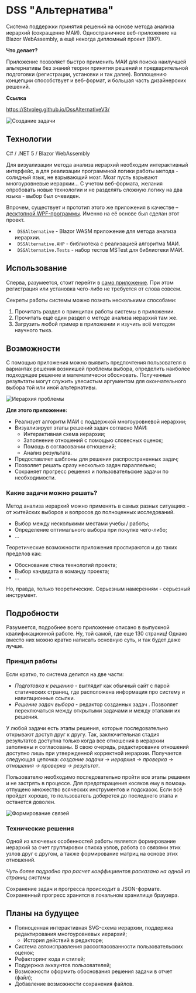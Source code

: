 # DSS "Альтернатива"
Система поддержки принятия решений на основе метода анализа иерархий (сокращенно МАИ). Одностраничное веб-приложение на Blazor WebAssembly, а ещё некогда дипломный проект (ВКР).

**Что делает?**

Приложение позволяет быстро применить МАИ для поиска наилучшей альтернативы без знаний теории принятия решений и предварительной подготовки (регистрации, установки и так далее).
Воплощению концепции способствует и веб-формат, и большая часть дизайнерских решений.

**Ссылка**

https://Stvoleg.github.io/DssAlternativeV3/

![Создание задачи](https://i.ibb.co/qB4ddc8/image.png)

## Технологии
C# / .NET 5 / Blazor WebAssembly

Для визуализации метода анализа иерархий необходим интерактивный интерфейс, а для реализации программной логики работы метода - солидный язык, не взрывающий мозг. Мозг пусть взрывают многоуровневые иерархии… 
С учетом веб-формата, желания опробовать новые технологии и не разделять сложную логику на два языка - выбор был очевиден.

Впрочем, существует и прототип этого же приложения в качестве – [десктопной WPF-программы](https://github.com/Alleaxx/DSS/tree/master/DSSView). Именно на её основе был сделан этот проект.

- ``` DSSAlternative``` - Blazor WASM приложение для метода анализа иерархии.
- ``` DSSAlternative.AHP``` - библиотека с реализацией алгоритма МАИ.
- ``` DSSAlternative.Tests``` - набор тестов MSTest для библиотеки МАИ.

## Использование

Сперва, разумеется, стоит перейти в [само приложение](https://alleaxxrmca.github.io/DssAlternativeV3/). При этом регистрация или установка чего-либо не требуется от слова совсем.

Секреты работы системы можно познать несколькими способами:
1. Прочитать раздел о принципах работы системы в приложении.
2. Прочитать ещё один раздел о методе анализа иерархий там же.
3. Загрузить любой пример в приложении и изучить всё методом научного тыка.

## Возможности
С помощью приложения можно выявить предпочтения пользователя в вариантах решения возникшей проблемы выбора, определить наиболее подходящее решение и математически обосновать. Полученные результаты могут служить увесистым аргументом для окончательного выбора той или иной альтернативы.

![Иерархия проблемы](https://i.ibb.co/wLJ0Vf4/image.png)

**Для этого приложение:**
- Реализует алгоритм МАИ с поддержкой многоуровневой иерархии;
- Визуализирует этапы решений задач согласно МАИ:
    - Интерактивная схема иерархии;
    - Заполнение отношений с помощью словесных оценок;
    - Помощь в согласовании отношений;
    - Анализ результата.
- Предоставляет шаблоны для решения распространенных задач;
- Позволяет решать сразу несколько задач параллельно;
- Сохраняет прогресс решения и пользовательские задачи по необходимости.

### Какие задачи можно решать?
Метод анализа иерархий можно применять в самых разных ситуациях - от житейских выборов и вопросов до полноценных исследований.
- Выбор между несколькими местами учебы / работы;
- Определение оптимального выбора при покупке чего-либо;
-  ...


Теоретические возможности приложения простираются и до таких пределов как:
- Обоснование стека технологий проекта;
- Выбор кандидата в команду проекта;
-  …

Но, правда, только теоретические. Серьезным намерениям - серьезный инструмент.

## Подробности
Разумеется, подробнее всего приложение описано в выпускной квалификационной работе. Ну, той самой, где еще 130 страниц! Однако вместо них можно кратко написать основную суть, и так будет даже лучше.

### Принцип работы
Если кратко, то система делится на две части:
- *Подготовка к решению* - выглядит как обычный сайт с парой статических страниц, где расположена информация про систему и навигационные ссылки.
- *Решение задач выбора* - редактор созданных задач . Позволяет переключаться между открытыми задачами и между этапами их решения. 

У любой задачи есть этапы решения, которые последовательно открывают доступ друг к другу. Так, заключительная стадия результатов доступна только когда все отношения в иерархии заполнены и согласованы. В свою очередь, редактирование отношений доступно лишь при утвержденной корректной иерархии. Получается следующая цепочка:
*создание задачи -> иерархия -> проверка -> отношения -> проверка -> результат*.

Пользователю необходимо последовательно пройти все этапы решения и не застрять в процессе. Для предотвращения косяков ему в помощь отпущено множество всяческих инструментов и подсказок. Если всё пройдет хорошо, то пользователь доберется до последнего этапа и останется доволен.

![Формирование связей](https://i.ibb.co/589nyXc/image.png)


### Технические решения
Одной из ключевых особенностей работы является формирование иерархий за счет группировки списка узлов, работа со связями этих узлов друг с другом, а также формирование матриц на основе этих отношений.

*Чуть более подробно про расчет коэффициентов расказано на одной из страниц системы*

Сохранение задач и прогресса происходит в JSON-формате. Сохраненный прогресс хранится в локальном хранилище браузера.

## Планы на будущее
- Полноценная интерактивная SVG-схема иерархии, поддержка редактирования многоуровневых иерархий;
    - История действий в редакторе;
- Система автоисправления рассогласованности пользовательских оценок;
- Рефакторинг кода и стилей;
- Поддержка аккаунтов пользователей;
- Возможности оформить обоснования решения задачи в отчет (файл);
- Добавление возможности сохранения файлов.
